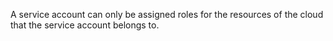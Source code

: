 A service account can only be assigned roles for the resources of the cloud that the service account belongs to.

